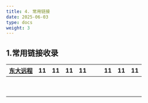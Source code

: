 ```yaml
---
title: 4. 常用链接
date: 2025-06-03
type: docs
weight: 3
---
```


## 1.常用链接收录

| [东大远程](http://www.lib.seu.edu.cn/list.php?fid=122) | 11 | 11 | 11 | 11 |  |  | 11 | 11 | 11 |
| --------------------------------------------------- | -- | -- | -- | -- | - | - | -- | -- | -- |
|                                                     |    |    |    |    |  |  |    |    |    |
|                                                     |    |    |    |    |  |  |    |    |    |
|                                                     |    |    |    |    |  |  |    |    |    |
|                                                     |    |    |    |    |  |  |    |    |    |
|                                                     |    |    |    |    |  |  |    |    |    |
|                                                     |    |    |    |    |  |  |    |    |    |
|                                                     |    |    |    |    |  |  |    |    |    |
|                                                     |    |    |    |    |  |  |    |    |    |
|                                                     |    |    |    |    |  |  |    |    |    |
